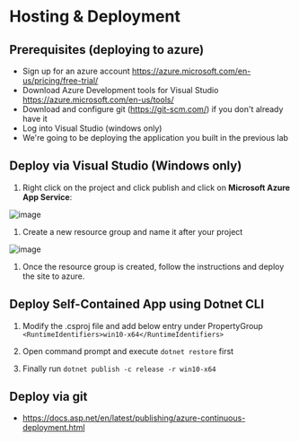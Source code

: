 # Hosting & Deployment

## Prerequisites (deploying to azure)
- Sign up for an azure account https://azure.microsoft.com/en-us/pricing/free-trial/
- Download Azure Development tools for Visual Studio https://azure.microsoft.com/en-us/tools/
- Download and configure git (https://git-scm.com/) if you don't already have it
- Log into Visual Studio (windows only)
- We're going to be deploying the application you built in the previous lab

## Deploy via Visual Studio (Windows only)

1. Right click on the project and click publish and click on **Microsoft Azure App Service**:

  ![image](https://cloud.githubusercontent.com/assets/95136/15857377/671e1e50-2cbb-11e6-8a8e-ba7873213e67.png)
  
1. Create a new resource group and name it after your project

  ![image](https://cloud.githubusercontent.com/assets/95136/15857406/91a0a116-2cbb-11e6-8fcc-e0bc8dfed211.png)

1. Once the resource group is created, follow the instructions and deploy the site to azure.

## Deploy Self-Contained App using Dotnet CLI
1. Modify the .csproj file and add below entry under PropertyGroup 	
`<RuntimeIdentifiers>win10-x64</RuntimeIdentifiers>`

2. Open command prompt and execute `dotnet restore` first 

3. Finally run `dotnet publish -c release -r win10-x64`

## Deploy via git

- https://docs.asp.net/en/latest/publishing/azure-continuous-deployment.html
